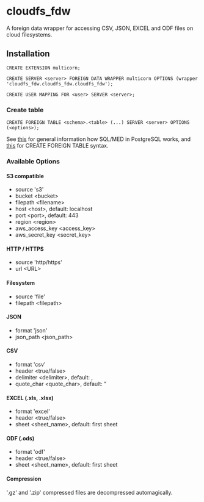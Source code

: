 # cloudfs_fdw

A foreign data wrapper for accessing CSV, JSON, EXCEL and ODF files on cloud filesystems.

## Installation

`CREATE EXTENSION multicorn;`

`CREATE SERVER <server> FOREIGN DATA WRAPPER multicorn OPTIONS (wrapper 'cloudfs_fdw.cloudfs_fdw.cloudfs_fdw');`

`CREATE USER MAPPING FOR <user> SERVER <server>;`

### Create table

`CREATE FOREIGN TABLE <schema>.<table> (...) SERVER <server> OPTIONS (<options>);`

See [this](https://www.postgresql.org/docs/11/ddl-foreign-data.html) for general information how SQL/MED in PostgreSQL works, and [this](https://www.postgresql.org/docs/11/sql-createforeigntable.html) for CREATE FOREIGN TABLE syntax.

### Available Options

#### S3 compatible

* source 's3'
* bucket &lt;bucket&gt;
* filepath &lt;filename&gt;
* host &lt;host&gt;, default: localhost
* port &lt;port&gt;, default: 443
* region &lt;region&gt;
* aws_access_key &lt;access_key&gt;
* aws_secret_key &lt;secret_key&gt;

#### HTTP / HTTPS

* source 'http/https'
* url &lt;URL&gt;

#### Filesystem

* source 'file'
* filepath &lt;filepath&gt;

#### JSON

* format 'json'
* json_path &lt;json_path&gt;

#### CSV

* format 'csv'
* header &lt;true/false&gt;
* delimiter &lt;delimiter&gt;, default: ,
* quote_char &lt;quote_char&gt;, default: "

#### EXCEL (.xls, .xlsx)

 * format 'excel'
 * header &lt;true/false&gt;
 * sheet &lt;sheet_name&gt;, default: first sheet

#### ODF (.ods)

 * format 'odf'
 * header &lt;true/false&gt;
 * sheet &lt;sheet_name&gt;, default: first sheet

#### Compression

'.gz' and '.zip' compressed files are decompressed automagically.
